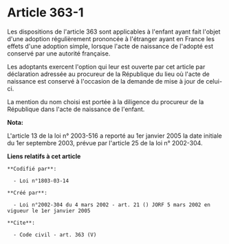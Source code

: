 # Article 363-1

Les dispositions de l'article 363 sont applicables à l'enfant ayant fait l'objet d'une adoption régulièrement prononcée à
l'étranger ayant en France les effets d'une adoption simple, lorsque l'acte de naissance de l'adopté est conservé par une
autorité française. 

Les adoptants exercent l'option qui leur est ouverte par cet article par déclaration adressée au procureur de la République
du lieu où l'acte de naissance est conservé à l'occasion de la demande de mise à jour de celui-ci. 

La mention du nom choisi est portée à la diligence du procureur de la République dans l'acte de naissance de l'enfant.

**Nota:**

L'article 13 de la loi n° 2003-516 a reporté au 1er janvier 2005 la date initiale du 1er septembre 2003, prévue par l'article
25 de la loi n° 2002-304.

**Liens relatifs à cet article**

	**Codifié par**:

	  - Loi n°1803-03-14

	**Créé par**:

	  - Loi n°2002-304 du 4 mars 2002 - art. 21 () JORF 5 mars 2002 en vigueur le 1er janvier 2005

	**Cite**:

	  - Code civil - art. 363 (V)
